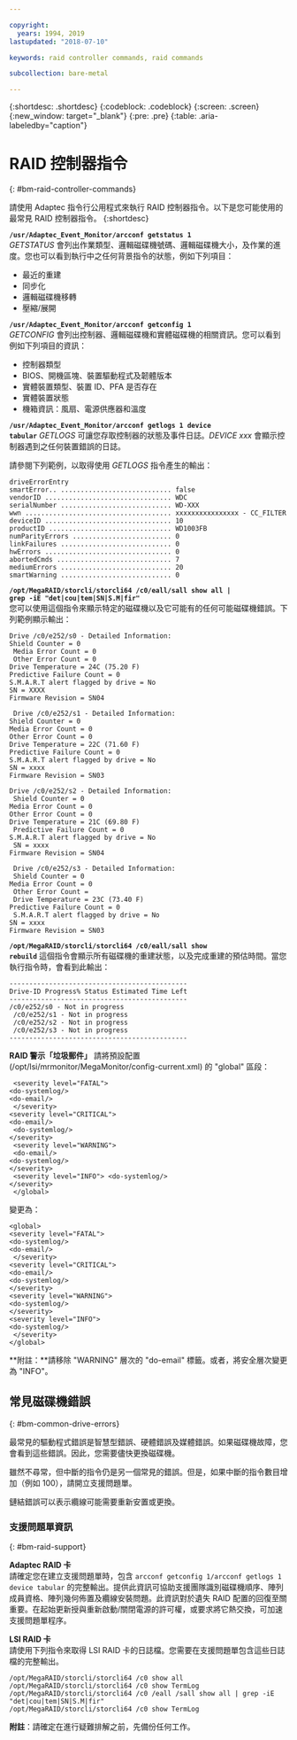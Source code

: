 ```yaml
---

copyright:
  years: 1994, 2019
lastupdated: "2018-07-10"

keywords: raid controller commands, raid commands

subcollection: bare-metal

---
```


{:shortdesc: .shortdesc}
{:codeblock: .codeblock}
{:screen: .screen}
{:new_window: target="_blank"}
{:pre: .pre}
{:table: .aria-labeledby="caption"}

# RAID 控制器指令
{: #bm-raid-controller-commands}

請使用 Adaptec 指令行公用程式來執行 RAID 控制器指令。以下是您可能使用的最常見 RAID 控制器指令。
{:shortdesc}

<code><b>/usr/Adaptec_Event_Monitor/arcconf getstatus 1</b></code> <br>
_GETSTATUS_ 會列出作業類型、邏輯磁碟機號碼、邏輯磁碟機大小，及作業的進度。您也可以看到執行中之任何背景指令的狀態，例如下列項目：
<ul>
  <li> 最近的重建
  <li> 同步化
  <li> 邏輯磁碟機移轉
  <li> 壓縮/展開
</ul>

<code><b>/usr/Adaptec_Event_Monitor/arcconf getconfig 1</b></code> <br>
_GETCONFIG_ 會列出控制器、邏輯磁碟機和實體磁碟機的相關資訊。您可以看到例如下列項目的資訊：
<ul>
  <li> 控制器類型
  <li> BIOS、開機區塊、裝置驅動程式及韌體版本 
  <li> 實體裝置類型、裝置 ID、PFA 是否存在 
  <li> 實體裝置狀態 
  <li> 機箱資訊：風扇、電源供應器和溫度
  </ul>

<code><b>/usr/Adaptec_Event_Monitor/arcconf getlogs 1 device tabular</code></b>
_GETLOGS_ 可讓您存取控制器的狀態及事件日誌。_DEVICE xxx_ 會顯示控制器遇到之任何裝置錯誤的日誌。

請參閱下列範例，以取得使用 _GETLOGS_ 指令產生的輸出：
```
driveErrorEntry
smartError.. ............................ false 
vendorID ................................ WDC
serialNumber ............................ WD-XXX
wwn ..................................... xxxxxxxxxxxxxxxx - CC_FILTER
deviceID ................................ 10
productID ............................... WD1003FB
numParityErrors ......................... 0
linkFailures ............................ 0
hwErrors ................................ 0
abortedCmds ............................. 7
mediumErrors ............................ 20
smartWarning ............................ 0
```

<code><b>/opt/MegaRAID/storcli/storcli64 /c0/eall/sall show all | grep -iE "det|cou|tem|SN|S.M|fir" </code></b><br>
您可以使用這個指令來顯示特定的磁碟機以及它可能有的任何可能磁碟機錯誤。下列範例顯示輸出：
```
Drive /c0/e252/s0 - Detailed Information: 
Shield Counter = 0
 Media Error Count = 0
 Other Error Count = 0 
Drive Temperature = 24C (75.20 F) 
Predictive Failure Count = 0 
S.M.A.R.T alert flagged by drive = No 
SN = XXXX 
Firmware Revision = SN04

 Drive /c0/e252/s1 - Detailed Information: 
Shield Counter = 0 
Media Error Count = 0 
Other Error Count = 0 
Drive Temperature = 22C (71.60 F) 
Predictive Failure Count = 0 
S.M.A.R.T alert flagged by drive = No 
SN = xxxx 
Firmware Revision = SN03 

Drive /c0/e252/s2 - Detailed Information:
 Shield Counter = 0 
Media Error Count = 0 
Other Error Count = 0 
Drive Temperature = 21C (69.80 F)
 Predictive Failure Count = 0 
S.M.A.R.T alert flagged by drive = No
 SN = xxxx 
Firmware Revision = SN04

 Drive /c0/e252/s3 - Detailed Information:
 Shield Counter = 0 
Media Error Count = 0
 Other Error Count =
 Drive Temperature = 23C (73.40 F) 
Predictive Failure Count = 0
 S.M.A.R.T alert flagged by drive = No 
SN = xxxx
Firmware Revision = SN03  
```

<!--<code><b>/opt/MegaRAID/storcli/storcli64 /c0 show all | less </code></b>-->
<!--You use this command to view RAID health, size, name, and other important information.-->

<code><b>/opt/MegaRAID/storcli/storcli64 /c0/eall/sall show rebuild</code></b>
這個指令會顯示所有磁碟機的重建狀態，以及完成重建的預估時間。當您執行指令時，會看到此輸出：
```
---------------------------------------------
Drive-ID Progress% Status Estimated Time Left 
---------------------------------------------
/c0/e252/s0 - Not in progress
 /c0/e252/s1 - Not in progress
 /c0/e252/s2 - Not in progress
 /c0/e252/s3 - Not in progress
--------------------------------------------- 
```

<b>RAID 警示「垃圾郵件」</b>
請將預設配置 (/opt/lsi/mrmonitor/MegaMonitor/config-current.xml) 的 "global" 區段：
```<global>
 <severity level="FATAL"> 
<do-systemlog/> 
<do-email/>
 </severity>
<severity level="CRITICAL"> 
<do-email/>
 <do-systemlog/> 
</severity>
 <severity level="WARNING">
 <do-email/> 
<do-systemlog/> 
</severity>
 <severity level="INFO"> <do-systemlog/>
</severity>
 </global> 
```
變更為：
```
<global> 
<severity level="FATAL"> 
<do-systemlog/> 
<do-email/>
 </severity> 
<severity level="CRITICAL"> 
<do-email/> 
<do-systemlog/> 
</severity> 
<severity level="WARNING"> 
<do-systemlog/> 
</severity> 
<severity level="INFO">
<do-systemlog/>
 </severity> 
</global> 
```
**附註：**請移除 "WARNING" 層次的 "do-email" 標籤。或者，將安全層次變更為 "INFO"。

## 常見磁碟機錯誤
{: #bm-common-drive-errors}

最常見的驅動程式錯誤是智慧型錯誤、硬體錯誤及媒體錯誤。如果磁碟機故障，您會看到這些錯誤。因此，您需要儘快更換磁碟機。

雖然不尋常，但中斷的指令仍是另一個常見的錯誤。但是，如果中斷的指令數目增加（例如 100），請開立支援問題單。  

鏈結錯誤可以表示纜線可能需要重新安置或更換。

### 支援問題單資訊
{: #bm-raid-support}

**Adaptec RAID 卡** <br>
請確定您在建立支援問題單時，包含 `arcconf getconfig 1/arcconf getlogs 1 device tabular` 的完整輸出。提供此資訊可協助支援團隊識別磁碟機順序、陣列成員資格、陣列幾何佈置及纜線安裝問題。此資訊對於遺失 RAID 配置的回復至關重要。在起始更新授與重新啟動/關閉電源的許可權，或要求將它熱交換，可加速支援問題單程序。

**LSI RAID 卡** <br>
請使用下列指令來取得 LSI RAID 卡的日誌檔。您需要在支援問題單包含這些日誌檔的完整輸出。
```
/opt/MegaRAID/storcli/storcli64 /c0 show all
/opt/MegaRAID/storcli/storcli64 /c0 show TermLog
/opt/MegaRAID/storcli/storcli64 /c0 /eall /sall show all | grep -iE "det|cou|tem|SN|S.M|fir"
/opt/MegaRAID/storcli/storcli64 /c0 show TermLog
```

**附註**：請確定在進行疑難排解之前，先備份任何工作。
